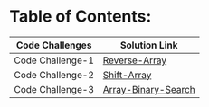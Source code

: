 # Table of Contents:


Code Challenges | Solution Link
------------ | -------------
Code Challenge-1 | [Reverse-Array](https://github.com/RubaBanat/data-structures-and-algorithms/blob/main/javascript/code-challenges/reverse-ll/array-reverse/array-reverse.js)
Code Challenge-2 | [Shift-Array](https://github.com/RubaBanat/data-structures-and-algorithms/pull/18)
Code Challenge-3 | [Array-Binary-Search](https://github.com/RubaBanat/data-structures-and-algorithms/pull/20)
